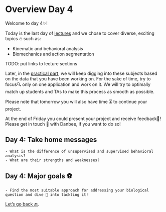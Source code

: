 # Overview Day 4

Welcome to day 4✨!

Today is the last day of [lectures](Day4_Lectures.md) and we chose to cover diverse, exciting topics 🔥 such as:
- Kinematic and behavioral analysis
- Biomechanics and action segmentation

TODO: put links to lecture sections

Later, in the [practical part](Day4_Practicals.md), we will keep digging into these subjects based on the data that you have been working on. For the sake of time, try to focus🔍 only on one application and work on it. We will try to optimally match up students and TAs to make this process as smooth as possible. 

Please note that tomorrow you will also have time ⏳ to continue your project.

At the end of Friday you could present your project and receive feedback💪! Please get in touch 📲 with Danbee, if you want to do so!


## Day 4: Take home messages

```{Tip}
- What is the difference of unsupervised and supervised behavioral analysis?
- What are their strengths and weaknesses?
```

## Day 4: Major goals ⚽️

```{important}
- Find the most suitable approach for addressing your biological question and dive 🐬 into tackling it!
```


[Let’s go back 🔙](../README.md).
